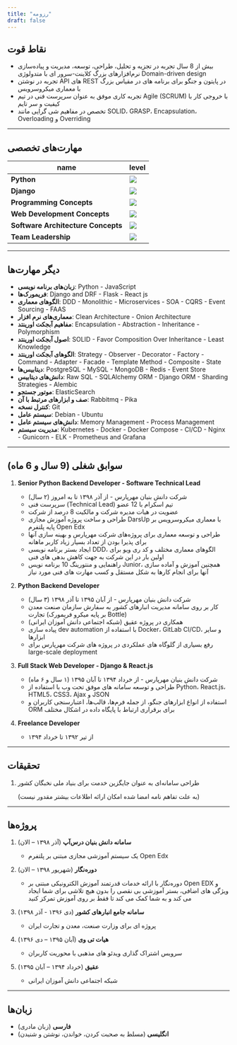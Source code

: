 ```yaml
---
title: "رزومه"
draft: false
---
```


## نقاط قوت

- بیش از 8 سال تجربه در تجزیه و تحلیل، طراحی، توسعه، مدیریت و پیاده‌سازی نرم‌افزارهای بزرگ کلاینت-سرور ای با متدولوژی Domain-driven design
- تجربه در نوشتن API های REST در پایتون و جنگو برای برنامه های در مقیاس بزرگ با معماری میکروسرویس
- تجربه کاری موفق به عنوان سرپرست فنی در تیم Agile (SCRUM) با خروجی کار با کیفیت و سر تایم
- تخصص در مفاهیم شی گرایی مانند SOLID، GRASP، Encapsulation، Overloading و Overriding

---

## مهارت‌های تخصصی

| name       | level               |
| ---------- | ------------------- |
| **Python** | ![](/img/skill_5.png) |
| **Django** | ![](/img/skill_5.png) |
| **Programming Concepts** | ![](/img/skill_5.png) |
| **Web Development Concepts** | ![](/img/skill_5.png) |
| **Software Architecture Concepts** | ![](/img/skill_4.png) |
| **Team Leadership** | ![](/img/skill_3.png) |

---

## دیگر مهارت‌ها

- **زبان‌های برنامه نویسی**: Python - JavaScript
- **فریمورک‌ها**: Django and DRF - Flask - React js
- **الگوهای معماری**: DDD - Monolithic - Microservices - SOA - CQRS - Event Sourcing - FAAS
- **معماری‌های نرم افزار**: Clean Architecture - Onion Architecture
- **مفاهیم آبجکت اورینتد**: Encapsulation - Abstraction - Inheritance - Polymorphism
- **اصول آبجکت اورینتد**: SOLID - Favor Composition Over Inheritance - Least Knowledge
- **الگوهای آبجکت اورینتد**: Strategy - Observer - Decorator - Factory - Command - Adapter - Facade - Template Method - Composite - State
- **دیتابیس‌ها**: PostgreSQL - MySQL - MongoDB - Redis - Event Store
- **دانش‌های دیتابیس**: Raw SQL - SQLAlchemy ORM - Django ORM - Sharding Strategies - Alembic
- **موتور جستجو**: ElasticSearch
- **صف و ابزارهای مرتبط با آن**: Rabbitmq - Pika
- **کنترل نسخه**: Git
- **سیستم عامل**: Debian - Ubuntu
- **دانش‌های سیستم عامل**: Memory Management - Process Management
- **مدیریت سیستم**: Kubernetes - Docker - Docker Compose - CI/CD - Nginx - Gunicorn - ELK - Prometheus and Grafana

---

## سوابق شغلی (9 سال و 6 ماه)

1. **Senior Python Backend Developer - Software Technical Lead**

   - شرکت دانش بنیان مهرپارس - از آذر ۱۳۹۸ تا به امروز (۲ سال)
   - سرپرست فنی (Technical Lead) تیم اسکرام با 12 عضو
   - عضویت در هیات مدیره شرکت و مالکیت 8 درصد از شرکت
   - طراحی و ساخت پروژه آموزش مجازی DarsUp با معماری میکروسرویس بر پایه پلتفرم Open Edx
   - طراحی و توسعه معماری برای پروژه‌های شرکت مهرپارس و بهینه سازی آنها برای پذیرا بودن از تعداد بسیار زیاد کاربر ماهانه
   - ایجاد بستر برنامه نویسی DDD، الگوهای معماری مختلف و کد ری ویو برای اولین بار در این شرکت به جهت کاهش بدهی های فنی
   - راهنمایی و منتورینگ 10 برنامه نویس Junior، همچنین آموزش و آماده سازی آنها برای انجام کارها به شکل مستقل و کسب مهارت های فنی مورد نیاز
   
2. **Python Backend Developer**
   - شرکت دانش بنیان مهرپارس - از آبان ۱۳۹۵ تا آذر ۱۳۹۸ (۳ سال)
   - کار بر روی سامانه مدیریت انبارهای کشور به سفارش سازمان صنعت معدن تجارت (بر پایه میکرو فریمورک Bottle)
   - همکاری در پروژه عقیق (شبکه اجتماعی دانش آموزان ایرانی)
   - پیاده سازی dev automation با استفاده از Docker، GitLab CI/CD، و سایر ابزارها
   - رفع بسیاری از گلوگاه های عملکردی در پروژه های شرکت مهرپارس برای large-scale deployment
   
3. **Full Stack Web Developer - Django & React.js**

   - شرکت دانش بنیان مهرپارس - از خرداد ۱۳۹۴ تا آبان ۱۳۹۵ (۱ سال و ۶ ماه)
   - طراحی و توسعه سامانه های موفق تحت وب با استفاده از Python، React.js، HTML5، CSS3، Ajax و JSON
   - استفاده از انواع ابزارهای جنگو، از جمله فرم‌ها، قالب‌ها، اعتبارسنجی کاربران و ORM برای برقراری ارتباط با پایگاه داده در اشکال مختلف
   
4. **Freelance Developer**

   - از تیر ۱۳۹۲ تا خرداد ۱۳۹۴

---

## تحقیقات

1. طراحی سامانه‌ای به عنوان جایگزین خدمت برای بنیاد ملی نخبگان کشور

	(به علت تفاهم نامه امضا شده امکان ارائه اطلاعات بیشتر مقدور نیست)

---

## پروژه‌ها

1. **سامانه دانش بنیان درس‌آپ** (آذر ۱۳۹۸ – الان)
   - یک سیستم آموزشی مجازی مبتنی بر پلتفرم Open Edx
   
2. **دوره‌نگار** (شهریور ۱۳۹۸ – الان)

   - دوره‌نگار با ارائه خدمات قدرتمند آموزش الکترونیکی مبتنی بر Open EDX و ویژگی های اضافی، بستر آموزشی بی نقصی را بدون هیچ تلاشی برای شما ایجاد می کند و به شما کمک می کند تا فقط بر روی آموزش تمرکز کنید
   
3. **سامانه جامع انبارهای کشور** (دی ۱۳۹۶ - آذر ۱۳۹۸)

   - پروژه ای برای وزارت صنعت، معدن و تجارت ایران

4. **هیات تی وی** (آبان ۱۳۹۵ – دی ۱۳۹۶)

   - سرویس اشتراک گذاری ویدئو های مذهبی با محوریت کاربران

5. **عقیق** (خرداد ۱۳۹۴ – آبان ۱۳۹۵)

   - شبکه اجتماعی دانش آموزان ایرانی

---

## زبان‌ها

- **فارسی** (زبان مادری)
- **انگلیسی** (مسلط به صحبت کردن، خواندن، نوشتن و شنیدن)
